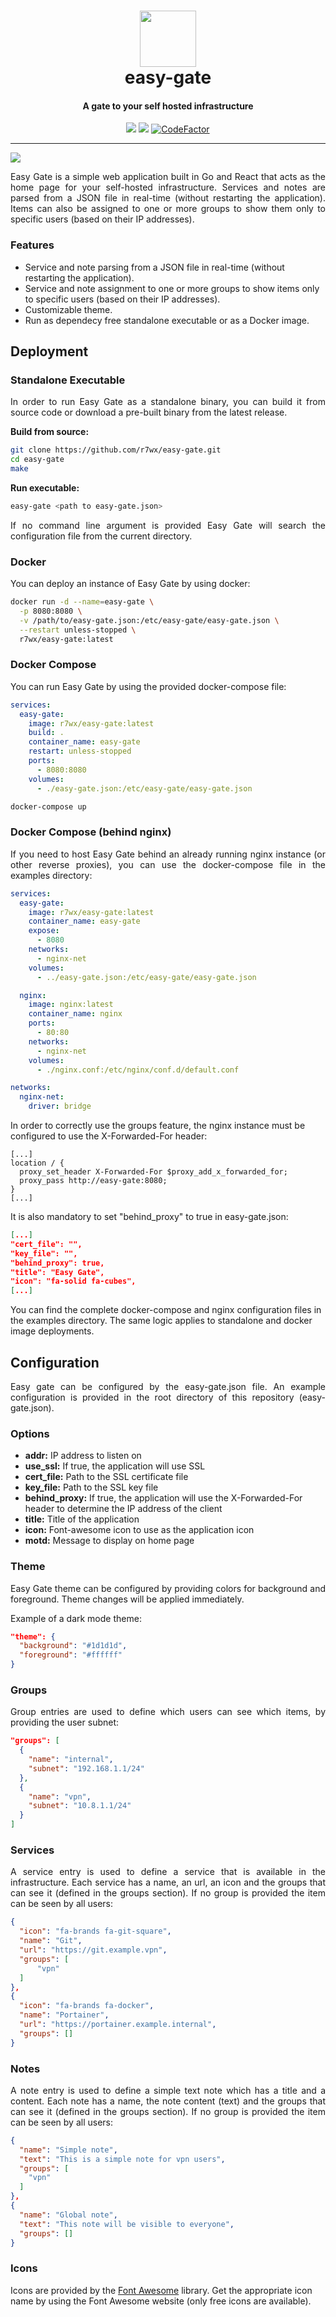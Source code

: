 <h1 align="center">
  <a href="https://github.com/r7wx/easy-gate"><img width="90" src="assets/logo.svg" /></a>
  <br />
  easy-gate
</h1>
<h4 align="center">A gate to your self hosted infrastructure</h3>

<p align="center">
<a href="https://github.com/r7wx/easy-gate/actions/workflows/build.yml">
<img src="https://github.com/r7wx/easy-gate/actions/workflows/build.yml/badge.svg"/></a>
<a href="https://github.com/r7wx/easy-gate/actions/workflows/test.yml">
<img src="https://github.com/r7wx/easy-gate/actions/workflows/test.yml/badge.svg"/></a>
<a href="https://www.codefactor.io/repository/github/r7wx/easy-gate"><img src="https://www.codefactor.io/repository/github/r7wx/easy-gate/badge?s=3531cadc71a73618609de429289d9524a38c33cd" alt="CodeFactor" /></a>
</p>

---

<img src="assets/screenshot.png" />

<p align="justify">
Easy Gate is a simple web application built in Go and React that acts as the home page for your self-hosted infrastructure. Services and notes are parsed from a JSON file in real-time (without restarting the application). Items can also be assigned to one or more groups to show them only to specific users (based on their IP addresses).
</p>

### Features

- Service and note parsing from a JSON file in real-time (without restarting the application).
- Service and note assignment to one or more groups to show items only to specific users (based on their IP addresses).
- Customizable theme.
- Run as dependecy free standalone executable or as a Docker image.

## Deployment

### Standalone Executable

<p align="justify">
In order to run Easy Gate as a standalone binary, you can build it from source code or download a pre-built binary from the latest release.
</p>

**Build from source:**

```bash
git clone https://github.com/r7wx/easy-gate.git
cd easy-gate
make
```

**Run executable:**

```bash
easy-gate <path to easy-gate.json>
```

<p align="justify">
If no command line argument is provided Easy Gate will search the configuration file from the current directory.
</p>

### Docker

<p align="justify">
You can deploy an instance of Easy Gate by using docker:
</p>

```bash
docker run -d --name=easy-gate \
  -p 8080:8080 \
  -v /path/to/easy-gate.json:/etc/easy-gate/easy-gate.json \
  --restart unless-stopped \
  r7wx/easy-gate:latest
```

### Docker Compose

You can run Easy Gate by using the provided docker-compose file:

```yml
services:
  easy-gate:
    image: r7wx/easy-gate:latest
    build: .
    container_name: easy-gate
    restart: unless-stopped
    ports:
      - 8080:8080
    volumes:
      - ./easy-gate.json:/etc/easy-gate/easy-gate.json
```

```bash
docker-compose up
```

### Docker Compose (behind nginx)

<p align="justify">
If you need to host Easy Gate behind an already running nginx instance (or other reverse proxies), you can use the docker-compose file in the examples directory:
</p>

```yml
services:
  easy-gate:
    image: r7wx/easy-gate:latest
    container_name: easy-gate
    expose:
      - 8080
    networks:
      - nginx-net
    volumes:
      - ../easy-gate.json:/etc/easy-gate/easy-gate.json

  nginx:
    image: nginx:latest
    container_name: nginx
    ports:
      - 80:80
    networks:
      - nginx-net
    volumes:
      - ./nginx.conf:/etc/nginx/conf.d/default.conf

networks:
  nginx-net:
    driver: bridge
```

In order to correctly use the groups feature, the nginx instance must be configured to use the X-Forwarded-For header:

```nginx
[...]
location / {
  proxy_set_header X-Forwarded-For $proxy_add_x_forwarded_for;
  proxy_pass http://easy-gate:8080;
}
[...]
```

It is also mandatory to set "behind_proxy" to true in easy-gate.json:

```json
[...]
"cert_file": "",
"key_file": "",
"behind_proxy": true,
"title": "Easy Gate",
"icon": "fa-solid fa-cubes",
[...]
```

You can find the complete docker-compose and nginx configuration files in the examples directory. The same logic applies to standalone and docker image deployments.

## Configuration

<p align="justify">
Easy gate can be configured by the easy-gate.json file. An example configuration is provided in the root directory of this repository (easy-gate.json).
</p>

### Options

- **addr:** IP address to listen on
- **use_ssl:** If true, the application will use SSL
- **cert_file:** Path to the SSL certificate file
- **key_file:** Path to the SSL key file
- **behind_proxy:** If true, the application will use the X-Forwarded-For header to determine the IP address of the client
- **title:** Title of the application
- **icon:** Font-awesome icon to use as the application icon
- **motd:** Message to display on home page

### Theme

<p align="justify">
Easy Gate theme can be configured by providing colors for background and foreground. Theme changes will be applied immediately.
</p>

Example of a dark mode theme:

```json
"theme": {
  "background": "#1d1d1d",
  "foreground": "#ffffff"
}
```

### Groups

<p align="justify">
Group entries are used to define which users can see which items, by providing the user subnet:
</p>

```json
"groups": [
  {
    "name": "internal",
    "subnet": "192.168.1.1/24"
  },
  {
    "name": "vpn",
    "subnet": "10.8.1.1/24"
  }
]
```

### Services

<p align="justify">
A service entry is used to define a service that is available in the infrastructure. Each service has a name, an url, an icon and the groups that can see it (defined in the groups section). If no group is provided the item can be seen by all users:
</p>

```json
{
  "icon": "fa-brands fa-git-square",
  "name": "Git",
  "url": "https://git.example.vpn",
  "groups": [
      "vpn"
  ]
},
{
  "icon": "fa-brands fa-docker",
  "name": "Portainer",
  "url": "https://portainer.example.internal",
  "groups": []
}
```

### Notes

<p align="justify">
A note entry is used to define a simple text note which has a title and a content. Each note has a name, the note content (text) and the groups that can see it (defined in the groups section). If no group is provided the item can be seen by all users:
</p>

```json
{
  "name": "Simple note",
  "text": "This is a simple note for vpn users",
  "groups": [
    "vpn"
  ]
},
{
  "name": "Global note",
  "text": "This note will be visible to everyone",
  "groups": []
}
```

### Icons

Icons are provided by the [Font Awesome](https://fontawesome.com/icons?d=gallery) library. Get the appropriate icon name by using the Font Awesome website (only free icons are available).
